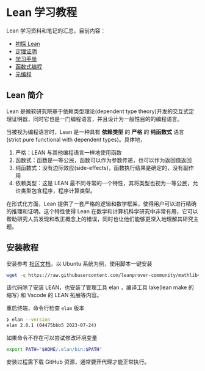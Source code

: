 # Lean 学习教程

Lean 学习资料和笔记的汇总，目前内容：
  * [初探 Lean](https://lean.lookeng.cn/glimpse)
  * [定理证明](https://lean.lookeng.cn/tp-lean)
  * [学习手册](https://lean.lookeng.cn/official)
  * [函数式编程](https://lean.lookeng.cn/fp-lean)
  * [元编程](https://lean.lookeng.cn/meta)

## Lean 简介

Lean 是微软研究院基于依赖类型理论(dependent type theory)开发的交互式定理证明器，同时它也是一门编程语言，并且设计为一般性目的的编程语言。

当被视为编程语言时，Lean 是一种具有 **依赖类型** 的 **严格** 的 **纯函数式** 语言(strict pure functional with dependent types)。具体地，
1. 严格：LEAN 与其他编程语言一样地使用函数
2. 函数式：函数是一等公民，函数可以作为参数传递，也可以作为返回值返回
3. 纯函数式：没有边际效应(side-effects)，函数执行结果是确定的，没有副作用
4. 依赖类型：这是 LEAN 最不同寻常的一个特性，其将类型也视为一等公民，允许类型包含程序，程序计算类型。

在形式化方面，Lean 提供了一套严格的逻辑和数学框架，使得用户可以进行精确的推理和证明。这个特性使得 Lean 在数学和计算机科学研究中非常有用，它可以帮助研究人员发现和改正概念上的错误，同时也让他们能够更深入地理解其研究主题。

## 安装教程

安装参考 [社区文档](https://leanprover-community.github.io/get_started.html)，以 Ubuntu 系统为例，使用脚本一键安装

```bash
wget -q https://raw.githubusercontent.com/leanprover-community/mathlib4/master/scripts/install_debian.sh && bash install_debian.sh ; rm -f install_debian.sh && source ~/.profile
```

该代码除了安装 LEAN，也安装了管理工具 elan ，编译工具 lake(lean make 的缩写) 和 Vscode 的 LEAN 拓展等内容。

重启终端，命令行检查 `elan` 版本
```bash
❯ elan --version
elan 2.0.1 (04475bbb5 2023-07-24)
```

如果命令不存在可以尝试修改环境变量
```bash
export PATH="$HOME/.elan/bin:$PATH"
```

安装过程需下载 GitHub 资源，通常要开代理才能正常执行。

